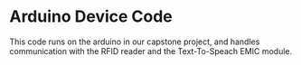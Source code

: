 # Arduino Device Code
This code runs on the arduino in our capstone project, and handles communication
with the RFID reader and the Text-To-Speach EMIC module.
